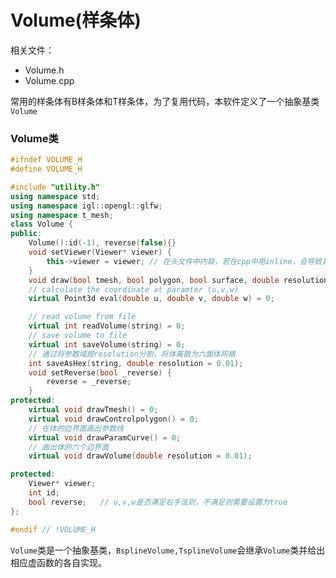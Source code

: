 # Volume(样条体)
相关文件：
- Volume.h
- Volume.cpp
  
常用的样条体有B样条体和T样条体，为了复用代码，本软件定义了一个抽象基类`Volume`

### Volume类
```cpp
#ifndef VOLUME_H
#define VOLUME_H

#include "utility.h"
using namespace std;
using namespace igl::opengl::glfw;
using namespace t_mesh;
class Volume {
public:
	Volume():id(-1), reverse(false){}
	void setViewer(Viewer* viewer) {
		this->viewer = viewer; // 在头文件中内联，若在cpp中用inline，会导致其他文件找不到定义
	}
	void draw(bool tmesh, bool polygon, bool surface, double resolution = 0.01);
	// calculate the coordinate at paramter (u,v,w)
	virtual Point3d eval(double u, double v, double w) = 0;

	// read volume from file
	virtual int readVolume(string) = 0;
	// save volume to file
	virtual int saveVolume(string) = 0;
	// 通过将参数域按resolution分割，将体离散为六面体网格
	int saveAsHex(string, double resolution = 0.01);
	void setReverse(bool _reverse) {
		reverse = _reverse;
	}
protected:
	virtual void drawTmesh() = 0;
	virtual void drawControlpolygon() = 0;
	// 在体的边界面画出参数线
	virtual void drawParamCurve() = 0;
	// 画出体的六个边界面
	virtual void drawVolume(double resolution = 0.01);

protected:
	Viewer* viewer;
	int id;
	bool reverse;   // u,v,w是否满足右手法则，不满足则需要设置为true
};

#endif // !VOLUME_H
```
`Volume`类是一个抽象基类，`BsplineVolume,TsplineVolume`会继承`Volume`类并给出相应虚函数的各自实现。

